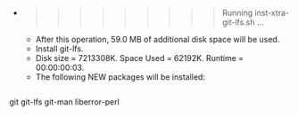 * >>>>>>>>> Running inst-xtra-git-lfs.sh ...
  * After this operation, 59.0 MB of additional disk space will be used.
  * Install git-lfs.
  * Disk size = 7213308K. Space Used = 62192K. Runtime = 00:00:00:03.
  * The following NEW packages will be installed:
  ```bash
git git-lfs git-man liberror-perl
  ```
